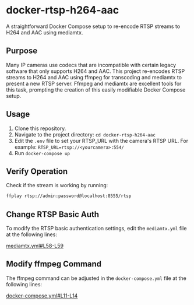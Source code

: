 # docker-rtsp-h264-aac

A straightforward Docker Compose setup to re-encode RTSP streams to H264 and AAC using mediamtx.

## Purpose

Many IP cameras use codecs that are incompatible with certain legacy software that only supports H264 and AAC. This project re-encodes RTSP streams to H264 and AAC using ffmpeg for transcoding and mediamtx to present a new RTSP server. Ffmpeg and mediamtx are excellent tools for this task, prompting the creation of this easily modifiable Docker Compose setup.

## Usage

1. Clone this repository.
2. Navigate to the project directory: `cd docker-rtsp-h264-aac`
3. Edit the `.env` file to set your RTSP_URL with the camera's RTSP URL. For example: `RTSP_URL=rtsp://<yourcamera>:554/`
4. Run `docker-compose up`

## Verify Operation

Check if the stream is working by running:

```sh
ffplay rtsp://admin:password@localhost:8555/rtsp
```

## Change RTSP Basic Auth

To modify the RTSP basic authentication settings, edit the `mediamtx.yml` file at the following lines:

[mediamtx.yml#L58-L59](https://github.com/cruizba/docker-rtsp-h264-aac/blob/756e50da9f87a76ce85997a8455b70d64d1fa40e/mediamtx.yml#L58-L59)

## Modify ffmpeg Command

The ffmpeg command can be adjusted in the `docker-compose.yml` file at the following lines:

[docker-compose.yml#L11-L14](https://github.com/cruizba/docker-rtsp-h264-aac/blob/25a446cfc3f9f19a5f082c31e7b9d982c0162379/docker-compose.yml#L11-L14)

